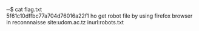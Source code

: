 ─$ cat flag.txt     
5f61c10dffbc77a704d76016a22f1
 ho get robot file by using firefox browser
 in reconnnaisse
site:udom.ac.tz inurl:robots.txt
